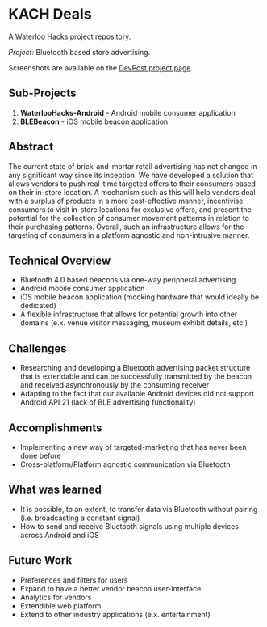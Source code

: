 # KACH Deals
A [Waterloo Hacks](https://waterloohacks.io) project repository.

*Project:* Bluetooth based store advertising.

Screenshots are available on the [DevPost project page](http://devpost.com/software/kach-deals).

## Sub-Projects

1. **WaterlooHacks-Android** - Android mobile consumer application
2. **BLEBeacon** - iOS mobile beacon application

## Abstract

The current state of brick-and-mortar retail advertising has not changed in any significant way since its inception. We have developed a solution that allows vendors to push real-time targeted offers to their consumers based on their in-store location. A mechanism such as this will help vendors deal with a surplus of products in a more cost-effective manner, incentivise consumers to visit in-store locations for exclusive offers, and present the potential for the collection of consumer movement patterns in relation to their purchasing patterns. Overall, such an infrastructure allows for the targeting of consumers in a platform agnostic and non-intrusive manner.

## Technical Overview

- Bluetooth 4.0 based beacons via one-way peripheral advertising
- Android mobile consumer application 
- iOS mobile beacon application (mocking hardware that would ideally be dedicated)
- A flexible infrastructure that allows for potential growth into other domains (e.x. venue visitor messaging, museum exhibit details, etc.)

## Challenges

- Researching and developing a Bluetooth advertising packet structure that is extendable and can be successfully transmitted by the beacon and received asynchronously by the consuming receiver
- Adapting to the fact that our available Android devices did not support Android API 21 (lack of BLE advertising functionality)

## Accomplishments
- Implementing a new way of targeted-marketing that has never been done before
- Cross-platform/Platform agnostic communication via Bluetooth

## What was learned
- It is possible, to an extent, to transfer data via Bluetooth without pairing (i.e. broadcasting a constant signal)
- How to send and receive Bluetooth signals using multiple devices across Android and iOS

## Future Work
- Preferences and filters for users
- Expand to have a better vendor beacon user-interface
- Analytics for vendors
- Extendible web platform
- Extend to other industry applications (e.x. entertainment)
